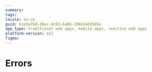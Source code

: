```yaml
---
summary:
tags:
locale: en-us
guid: b1e5a7bd-d0ec-4c03-ba86-196b3402965e
app_type: traditional web apps, mobile apps, reactive web apps
platform-version: o11
figma:
---
```


# Errors

